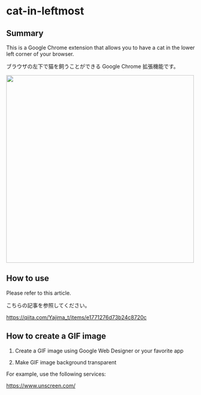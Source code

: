 # cat-in-leftmost

## Summary

This is a Google Chrome extension that allows you to have a cat in the lower left corner of your browser.

ブラウザの左下で猫を飼うことができる Google Chrome 拡張機能です。

<img src="https://user-images.githubusercontent.com/44424270/229729160-7f0a6364-ea93-42fa-97e9-9b831810b853.gif" width="500px">

## How to use

Please refer to this article.

こちらの記事を参照してください。

https://qiita.com/Yajima_t/items/e1771276d73b24c8720c

## How to create a GIF image

1. Create a GIF image using Google Web Designer or your favorite app

2. Make GIF image background transparent

For example, use the following services:

https://www.unscreen.com/

